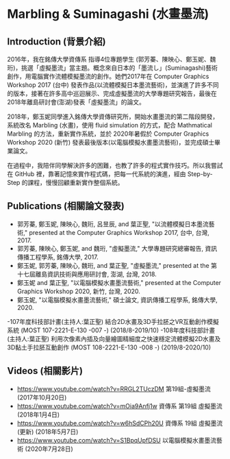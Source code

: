 Marbling & Suminagashi (水畫墨流)
================================

Introduction (背景介紹)
----------------------

2016年，我在銘傳大學資傳系 指導4位專題學生 (郭芳蓁、陳映心、鄭玉妮、魏珩)，挑選「虛擬墨流」當主題。概念來自日本的「墨流し」(Suminagashi)藝術創作，用電腦實作流體模擬墨流的創作。她們2017年在 Computer Graphics Workshop 2017 (台中) 發表作品(以流體模擬日本墨流藝術)，並演進了許多不同的版本，接著在許多高中巡迴展示、完成虛擬墨流的大學專題研究報告，最後在2018年離島研討會(澎湖)發表「虛擬墨流」的論文。

2018年，鄭玉妮同學進入銘傳大學資傳研究所，開始水畫墨流的第二階段開發，系統改名 Marbling (水畫)，使用 fluid simulation 的方式，配合 Mathmatical Marbling 的方法，重新實作系統，並於 2020年暑假於 Computer Graphics Workshop 2020 (新竹) 發表最後版本(以電腦模擬水畫墨流藝術)，並完成碩士畢業論文。

在過程中，我陪伴同學解決許多的困難，也教了許多的程式實作技巧。所以我嘗試在 GitHub 裡，靠著記憶來實作程式碼，把每一代系統的演進，經由 Step-by-Step 的課程，慢慢回顧重新實作整個系統。

Publications (相關論文發表)
--------------------------
- 郭芳蓁, 鄭玉妮, 陳映心, 魏珩, 呂昱辰, and 葉正聖, "以流體模擬日本墨流藝術," presented at the Computer Graphics Workshop 2017, 台中, 台灣, 2017.
- 郭芳蓁, 陳映心, 鄭玉妮, and 魏珩, "虛擬墨流," 大學專題研究總審報告, 資訊傳播工程學系, 銘傳大學, 2017.
- 鄭玉妮, 郭芳蓁, 陳映心, 魏珩, and 葉正聖, "虛擬墨流," presented at the 第十七屆離島資訊技術與應用研討會, 澎湖, 台灣, 2018.
- 鄭玉妮 and 葉正聖, "以電腦模擬水畫墨流藝術," presented at the Computer Graphics Workshop 2020, 新竹, 台灣, 2020.
- 鄭玉妮, "以電腦模擬水畫墨流藝術," 碩士論文, 資訊傳播工程學系, 銘傳大學, 2020.


-107年度科技部計畫(主持人:葉正聖) 結合2D水畫及3D手拉胚之VR互動創作模擬系統 (MOST 107-2221-E-130 -007 -) (2018/8-2019/10)
-108年度科技部計畫(主持人:葉正聖) 利用次像素內插及向量繪圖精細度之快速穩定流體模擬2D水畫及3D黏土手拉胚互動創作 (MOST 108-2221-E-130 -008 -) (2019/8-2020/10)

Videos (相關影片)
----------------
- https://www.youtube.com/watch?v=RRGL2TUczDM 第19組-虛擬墨流 (2017年10月20日)
- https://www.youtube.com/watch?v=mOia9Anfj1w 資傳系 第19組 虛擬墨流 (2018年1月4日)
- https://www.youtube.com/watch?v=w6hSdCPh20U 資傳系 19組 虛擬墨流 (更新) (2018年5月7日)
- https://www.youtube.com/watch?v=S1BpqUpfDSU 以電腦模擬水畫墨流藝術 (2020年7月28日)
